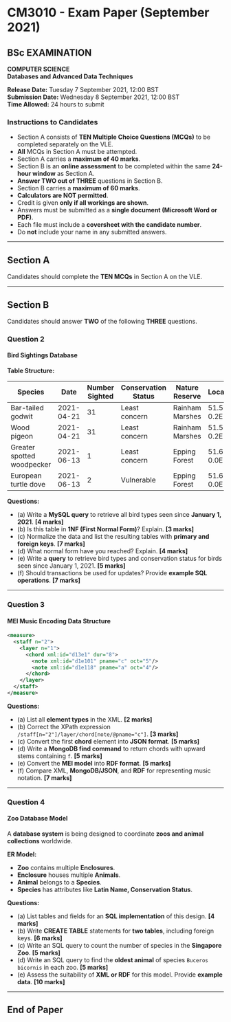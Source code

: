 # CM3010 - Exam Paper (September 2021)

## BSc EXAMINATION

**COMPUTER SCIENCE**  
**Databases and Advanced Data Techniques**

**Release Date:** Tuesday 7 September 2021, 12:00 BST  
**Submission Date:** Wednesday 8 September 2021, 12:00 BST  
**Time Allowed:** 24 hours to submit  

### Instructions to Candidates

- Section A consists of **TEN Multiple Choice Questions (MCQs)** to be completed separately on the VLE.
- **All** MCQs in Section A must be attempted.
- Section A carries a **maximum of 40 marks**.
- Section B is an **online assessment** to be completed within the same **24-hour window** as Section A.
- **Answer TWO out of THREE** questions in Section B.
- Section B carries a **maximum of 60 marks**.
- **Calculators are NOT permitted**.
- Credit is given **only if all workings are shown**.
- Answers must be submitted as a **single document (Microsoft Word or PDF)**.
- Each file must include a **coversheet with the candidate number**.
- Do **not** include your name in any submitted answers.

---

## Section A

Candidates should complete the **TEN MCQs** in Section A on the VLE.

---

## Section B

Candidates should answer **TWO** of the following **THREE** questions.

### Question 2

#### Bird Sightings Database

**Table Structure:**

| Species                  | Date       | Number Sighted | Conservation Status | Nature Reserve     | Location  |
|--------------------------|------------|----------------|---------------------|--------------------|-----------|
| Bar-tailed godwit       | 2021-04-21  | 31             | Least concern       | Rainham Marshes   | 51.5N 0.2E|
| Wood pigeon            | 2021-04-21  | 31             | Least concern       | Rainham Marshes   | 51.5N 0.2E|
| Greater spotted woodpecker | 2021-06-13  | 1              | Least concern       | Epping Forest     | 51.6N 0.0E|
| European turtle dove   | 2021-06-13  | 2              | Vulnerable          | Epping Forest     | 51.6N 0.0E|

**Questions:**

- (a) Write a **MySQL query** to retrieve all bird types seen since **January 1, 2021**. **[4 marks]**
- (b) Is this table in **1NF (First Normal Form)**? Explain. **[3 marks]**
- (c) Normalize the data and list the resulting tables with **primary and foreign keys**. **[7 marks]**
- (d) What normal form have you reached? Explain. **[4 marks]**
- (e) Write a **query** to retrieve bird types and conservation status for birds seen since January 1, 2021. **[5 marks]**
- (f) Should transactions be used for updates? Provide **example SQL operations**. **[7 marks]**

---

### Question 3

#### MEI Music Encoding Data Structure

```xml
<measure>
  <staff n="2">
    <layer n="1">
      <chord xml:id="d13e1" dur="8">
        <note xml:id="d1e101" pname="c" oct="5"/>
        <note xml:id="d1e118" pname="a" oct="4"/>
      </chord>
    </layer>
  </staff>
</measure>
```

**Questions:**

- (a) List all **element types** in the XML. **[2 marks]**
- (b) Correct the XPath expression `/staff[n="2"]/layer/chord[note/@pname="c"]`. **[3 marks]**
- (c) Convert the first **chord** element into **JSON format**. **[5 marks]**
- (d) Write a **MongoDB find command** to return chords with upward stems containing `f`. **[5 marks]**
- (e) Convert the **MEI model** into **RDF format**. **[5 marks]**
- (f) Compare XML, **MongoDB/JSON**, and **RDF** for representing music notation. **[7 marks]**

---

### Question 4

#### Zoo Database Model

A **database system** is being designed to coordinate **zoos and animal collections** worldwide.

**ER Model:**

- **Zoo** contains multiple **Enclosures**.
- **Enclosure** houses multiple **Animals**.
- **Animal** belongs to a **Species**.
- **Species** has attributes like **Latin Name, Conservation Status**.

**Questions:**

- (a) List tables and fields for an **SQL implementation** of this design. **[4 marks]**
- (b) Write **CREATE TABLE** statements for **two tables**, including foreign keys. **[6 marks]**
- (c) Write an SQL query to count the number of species in the **Singapore Zoo**. **[5 marks]**
- (d) Write an SQL query to find the **oldest animal** of species `Buceros bicornis` in each zoo. **[5 marks]**
- (e) Assess the suitability of **XML or RDF** for this model. Provide **example data**. **[10 marks]**

---

## End of Paper
